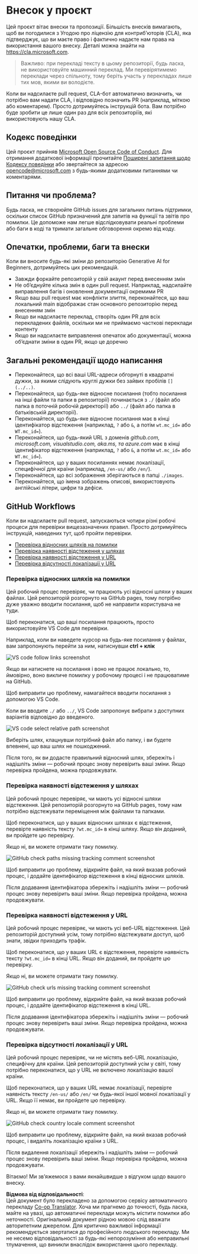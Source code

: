 <!--
CO_OP_TRANSLATOR_METADATA:
{
  "original_hash": "57c41f2af71001a2cff9d8eb797cb843",
  "translation_date": "2025-07-09T06:14:38+00:00",
  "source_file": "CONTRIBUTING.md",
  "language_code": "uk"
}
-->
# Внесок у проєкт

Цей проєкт вітає внески та пропозиції. Більшість внесків вимагають, щоб ви погодилися з Угодою про ліцензію для контриб’юторів (CLA), яка підтверджує, що ви маєте право і фактично надаєте нам права на використання вашого внеску. Деталі можна знайти на <https://cla.microsoft.com>.

> Важливо: при перекладі тексту в цьому репозиторії, будь ласка, не використовуйте машинний переклад. Ми перевірятимемо переклади через спільноту, тому беріть участь у перекладах лише тих мов, якими ви володієте.

Коли ви надсилаєте pull request, CLA-бот автоматично визначить, чи потрібно вам надати CLA, і відповідно позначить PR (наприклад, міткою або коментарем). Просто дотримуйтесь інструкцій бота. Вам потрібно буде зробити це лише один раз для всіх репозиторіїв, які використовують нашу CLA.

## Кодекс поведінки

Цей проєкт прийняв [Microsoft Open Source Code of Conduct](https://opensource.microsoft.com/codeofconduct/?WT.mc_id=academic-105485-koreyst).
Для отримання додаткової інформації прочитайте [Поширені запитання щодо Кодексу поведінки](https://opensource.microsoft.com/codeofconduct/faq/?WT.mc_id=academic-105485-koreyst) або звертайтеся за адресою [opencode@microsoft.com](mailto:opencode@microsoft.com) з будь-якими додатковими питаннями чи коментарями.

## Питання чи проблема?

Будь ласка, не створюйте GitHub issues для загальних питань підтримки, оскільки список GitHub призначений для запитів на функції та звітів про помилки. Це допоможе нам легше відслідковувати реальні проблеми або баги в коді та тримати загальне обговорення окремо від коду.

## Опечатки, проблеми, баги та внески

Коли ви вносите будь-які зміни до репозиторію Generative AI for Beginners, дотримуйтесь цих рекомендацій.

* Завжди форкайте репозиторій у свій акаунт перед внесенням змін
* Не об’єднуйте кілька змін в один pull request. Наприклад, надсилайте виправлення багів і оновлення документації окремими PR
* Якщо ваш pull request має конфлікти злиття, переконайтеся, що ваш локальний main відображає стан основного репозиторію перед внесенням змін
* Якщо ви надсилаєте переклад, створіть один PR для всіх перекладених файлів, оскільки ми не приймаємо часткові переклади контенту
* Якщо ви надсилаєте виправлення опечаток або документації, можна об’єднати зміни в один PR, якщо це доречно

## Загальні рекомендації щодо написання

- Переконайтеся, що всі ваші URL-адреси обгорнуті в квадратні дужки, за якими слідують круглі дужки без зайвих пробілів `[](../..)`.
- Переконайтеся, що будь-яке відносне посилання (тобто посилання на інші файли та папки в репозиторії) починається з `./` (файл або папка в поточній робочій директорії) або `../` (файл або папка в батьківській директорії).
- Переконайтеся, що будь-яке відносне посилання має в кінці ідентифікатор відстеження (наприклад, `?` або `&`, а потім `wt.mc_id=` або `WT.mc_id=`).
- Переконайтеся, що будь-який URL з доменів _github.com, microsoft.com, visualstudio.com, aka.ms, та azure.com_ має в кінці ідентифікатор відстеження (наприклад, `?` або `&`, а потім `wt.mc_id=` або `WT.mc_id=`).
- Переконайтеся, що у ваших посиланнях немає локалізації, специфічної для країни (наприклад, `/en-us/` або `/en/`).
- Переконайтеся, що всі зображення зберігаються в папці `./images`.
- Переконайтеся, що імена зображень описові, використовують англійські літери, цифри та дефіси.

## GitHub Workflows

Коли ви надсилаєте pull request, запускаються чотири різні робочі процеси для перевірки вищезазначених правил.
Просто дотримуйтесь інструкцій, наведених тут, щоб пройти перевірки.

- [Перевірка відносних шляхів на помилки](../..)
- [Перевірка наявності відстеження у шляхах](../..)
- [Перевірка наявності відстеження у URL](../..)
- [Перевірка відсутності локалізації у URL](../..)

### Перевірка відносних шляхів на помилки

Цей робочий процес перевіряє, чи працюють усі відносні шляхи у ваших файлах.
Цей репозиторій розгорнуто на GitHub pages, тому потрібно дуже уважно вводити посилання, щоб не направити користувача не туди.

Щоб переконатися, що ваші посилання працюють, просто використовуйте VS Code для перевірки.

Наприклад, коли ви наведете курсор на будь-яке посилання у файлах, вам запропонують перейти за ним, натиснувши **ctrl + клік**

![VS code follow links screenshot](../../translated_images/vscode-follow-link.85520ab6a1237adcf01cc9cd8c228ce7b32ae685a034250bd5109e2682b9dfca.uk.png)

Якщо ви натиснете на посилання і воно не працює локально, то, ймовірно, воно викличе помилку у робочому процесі і не працюватиме на GitHub.

Щоб виправити цю проблему, намагайтеся вводити посилання з допомогою VS Code.

Коли ви вводите `./` або `../`, VS Code запропонує вибрати з доступних варіантів відповідно до введеного.

![VS code select relative path screenshot](../../translated_images/vscode-select-relative-path.3804eb73c3a9e5f2d345e3d3288f8173a9e584254d0e505d8bcbc6461dbf1f6c.uk.png)

Виберіть шлях, клацнувши потрібний файл або папку, і ви будете впевнені, що ваш шлях не пошкоджений.

Після того, як ви додасте правильний відносний шлях, збережіть і надішліть зміни — робочий процес знову перевірить ваші зміни.
Якщо перевірка пройдена, можна продовжувати.

### Перевірка наявності відстеження у шляхах

Цей робочий процес перевіряє, чи мають усі відносні шляхи відстеження.
Цей репозиторій розгорнуто на GitHub pages, тому нам потрібно відстежувати переміщення між файлами та папками.

Щоб переконатися, що у ваших відносних шляхах є відстеження, перевірте наявність тексту `?wt.mc_id=` в кінці шляху.
Якщо він доданий, ви пройдете цю перевірку.

Якщо ні, ви можете отримати таку помилку.

![GitHub check paths missing tracking comment screenshot](../../translated_images/github-check-paths-missing-tracking-comment.880d4afe03e898ffadeebe0f61f7fdea7525c25238bead9fecabc81a0a83b1c0.uk.png)

Щоб виправити цю проблему, відкрийте файл, на який вказав робочий процес, і додайте ідентифікатор відстеження в кінці відносних шляхів.

Після додавання ідентифікатора збережіть і надішліть зміни — робочий процес знову перевірить ваші зміни.
Якщо перевірка пройдена, можна продовжувати.

### Перевірка наявності відстеження у URL

Цей робочий процес перевіряє, чи мають усі веб-URL відстеження.
Цей репозиторій доступний усім, тому потрібно відстежувати доступ, щоб знати, звідки приходить трафік.

Щоб переконатися, що у ваших URL є відстеження, перевірте наявність тексту `?wt.mc_id=` в кінці URL.
Якщо він доданий, ви пройдете цю перевірку.

Якщо ні, ви можете отримати таку помилку.

![GitHub check urls missing tracking comment screenshot](../../translated_images/github-check-urls-missing-tracking-comment.1bd00d20b24a1e2e3179e59e1bd7d44f16637a1bb1ab265562565251166841ef.uk.png)

Щоб виправити цю проблему, відкрийте файл, на який вказав робочий процес, і додайте ідентифікатор відстеження в кінці URL.

Після додавання ідентифікатора збережіть і надішліть зміни — робочий процес знову перевірить ваші зміни.
Якщо перевірка пройдена, можна продовжувати.

### Перевірка відсутності локалізації у URL

Цей робочий процес перевіряє, чи не містять веб-URL локалізацію, специфічну для країни.
Цей репозиторій доступний усім у світі, тому потрібно переконатися, що у URL не включено локалізацію вашої країни.

Щоб переконатися, що у ваших URL немає локалізації, перевірте наявність тексту `/en-us/` або `/en/` чи будь-якої іншої мовної локалізації у URL.
Якщо її немає, ви пройдете цю перевірку.

Якщо ні, ви можете отримати таку помилку.

![GitHub check country locale comment screenshot](../../translated_images/github-check-country-locale-comment.2f4fe93228161dee6ec8210f3d6ccc66af6864f6b178b8d96f30818498fba72a.uk.png)

Щоб виправити цю проблему, відкрийте файл, на який вказав робочий процес, і видаліть локалізацію країни з URL.

Після видалення локалізації збережіть і надішліть зміни — робочий процес знову перевірить ваші зміни.
Якщо перевірка пройдена, можна продовжувати.

Вітаємо! Ми зв’яжемося з вами якнайшвидше з відгуком щодо вашого внеску.

**Відмова від відповідальності**:  
Цей документ було перекладено за допомогою сервісу автоматичного перекладу [Co-op Translator](https://github.com/Azure/co-op-translator). Хоча ми прагнемо до точності, будь ласка, майте на увазі, що автоматичні переклади можуть містити помилки або неточності. Оригінальний документ рідною мовою слід вважати авторитетним джерелом. Для критично важливої інформації рекомендується звертатися до професійного людського перекладу. Ми не несемо відповідальності за будь-які непорозуміння або неправильні тлумачення, що виникли внаслідок використання цього перекладу.
